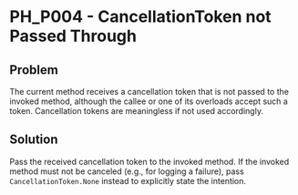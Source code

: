 # PH_P004 - CancellationToken not Passed Through

## Problem

The current method receives a cancellation token that is not passed to the invoked method, although the callee or one of its overloads accept such a token. Cancellation tokens are meaningless if not used accordingly.

## Solution

Pass the received cancellation token to the invoked method. If the invoked method must not be canceled (e.g., for logging a failure), pass `CancellationToken.None` instead to explicitly state the intention.
